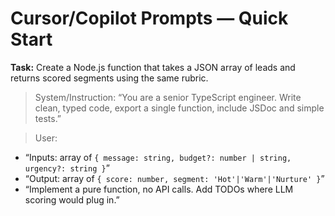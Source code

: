 # Cursor/Copilot Prompts — Quick Start

**Task:** Create a Node.js function that takes a JSON array of leads and returns scored segments using the same rubric.

> System/Instruction: “You are a senior TypeScript engineer. Write clean, typed code, export a single function, include JSDoc and simple tests.”

> User:
- “Inputs: array of `{ message: string, budget?: number | string, urgency?: string }`”
- “Output: array of `{ score: number, segment: 'Hot'|'Warm'|'Nurture' }`”
- “Implement a pure function, no API calls. Add TODOs where LLM scoring would plug in.”
